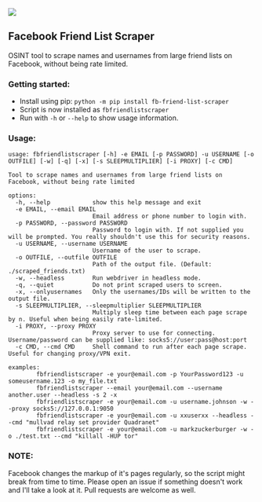 <img src="https://user-images.githubusercontent.com/16690056/168843658-4356f0a6-e94d-4080-b89b-7b48375d1dae.png">


## Facebook Friend List Scraper

OSINT tool to scrape names and usernames from large friend lists on Facebook, without being rate limited.

### Getting started:
* Install using pip: `python -m pip install fb-friend-list-scraper`
* Script is now installed as `fbfriendlistscraper`
* Run with `-h` or `--help` to show usage information.

### Usage:

```
usage: fbfriendlistscraper [-h] -e EMAIL [-p PASSWORD] -u USERNAME [-o OUTFILE] [-w] [-q] [-x] [-s SLEEPMULTIPLIER] [-i PROXY] [-c CMD]

Tool to scrape names and usernames from large friend lists on Facebook, without being rate limited

options:
  -h, --help            show this help message and exit
  -e EMAIL, --email EMAIL
                        Email address or phone number to login with.
  -p PASSWORD, --password PASSWORD
                        Password to login with. If not supplied you will be prompted. You really shouldn't use this for security reasons.
  -u USERNAME, --username USERNAME
                        Username of the user to scrape.
  -o OUTFILE, --outfile OUTFILE
                        Path of the output file. (Default: ./scraped_friends.txt)
  -w, --headless        Run webdriver in headless mode.
  -q, --quiet           Do not print scraped users to screen.
  -x, --onlyusernames   Only the usernames/IDs will be written to the output file.
  -s SLEEPMULTIPLIER, --sleepmultiplier SLEEPMULTIPLIER
                        Multiply sleep time between each page scrape by n. Useful when being easily rate-limited.
  -i PROXY, --proxy PROXY
                        Proxy server to use for connecting. Username/password can be supplied like: socks5://user:pass@host:port
  -c CMD, --cmd CMD     Shell command to run after each page scrape. Useful for changing proxy/VPN exit.

examples:
        fbfriendlistscraper -e your@email.com -p YourPassword123 -u someusername.123 -o my_file.txt
        fbfriendlistscraper --email your@email.com --username another.user --headless -s 2 -x
        fbfriendlistscraper -e your@email.com -u username.johnson -w --proxy socks5://127.0.0.1:9050
        fbfriendlistscraper -e your@email.com -u xxuserxx --headless --cmd "mullvad relay set provider Quadranet"
        fbfriendlistscraper -e your@email.com -u markzuckerburger -w -o ./test.txt --cmd "killall -HUP tor"
```

### NOTE:
Facebook changes the markup of it's pages regularly, so the script might break from time to time. Please open an issue if something doesn't work and I'll take a look at it. Pull requests are welcome as well.
